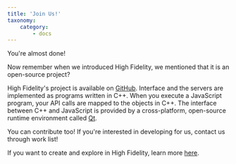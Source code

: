 ```yaml
---
title: 'Join Us!'
taxonomy:
    category:
        - docs
---
```


You're almost done!

Now remember when we introduced High Fidelity, we mentioned that it is an open-source project? 

High Fidelity's project is available on [GitHub](https://github.com/highfidelity/hifi). Interface and the servers are implemented as programs written in C++. When you execute a JavaScript program, your API calls are mapped to the objects in C++. The interface between C++ and JavaScript is provided by a cross-platform, open-source runtime environment called [Qt](https://www.qt.io/). 

You can contribute too! If you're interested in developing for us, contact us through work list! 

If you want to create and explore in High Fidelity, learn more [here](../../../create-and-explore). 